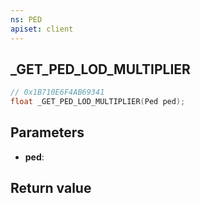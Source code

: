 ```yaml
---
ns: PED
apiset: client
---
```

## _GET_PED_LOD_MULTIPLIER

```c
// 0x1B710E6F4AB69341
float _GET_PED_LOD_MULTIPLIER(Ped ped);
```


## Parameters
* **ped**:

## Return value

